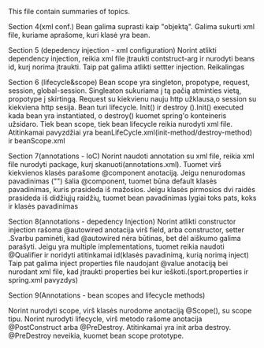 This file contain summaries of topics.

Section 4(xml conf.)
Bean galima suprasti kaip "objektą". Galima sukurti xml file, kuriame aprašome, kuri klasė yra bean.

Section 5 (depedency injection - xml configuration)
Norint atlikti dependency injection, reikia xml file įtraukti contstruct-arg ir nurodyti beans id, kurį norima įtraukti.
Taip pat galima atlikti settter injection. Reikalingas <Property/>

Section 6 (lifecycle&scope)
Bean scope yra singleton, propotype, request, session, global-session. Singleaton sukuriama į tą pačią atminties vietą, propotype į skirtingą.
Request su kiekvienu nauju http užklausa,o session su kiekviena http sesija.
    Bean turi lifecycle. Init() ir destroy ().Init() executed kada bean yra instantiated, o destroy() kuomet spring'o konteineris užsidaro.
Tiek bean scope, tiek bean lifecycle reikia nurodyti xml file. Atitinkamai pavyzdžiai yra beanLifeCycle.xml(init-method/destroy-method) ir beanScope.xml

Section 7(annotations - IoC)
Norint naudoti annotation su xml file, reikia xml file nurodyti package, kurį skanuoti(annotations.xml). Tuomet virš kiekvienos klasės parašome @component anotaciją.
Jeigu nenurodomas pavadinimas ("") šalia @component, tuomet būna default klasės pavadinimas, kuris prasideda iš mažosios.
Jeigu klasės pirmosios dvi raidės prasideda iš didžiųjų raidžių, tuomet bean pavadinimas lygiai toks pats, koks ir klasės pavadinimas

Section 8(annotations - depedency Injection)
Norint atlikti constructor injection rašoma @autowired anotacija virš field, arba constructor, setter .Svarbu paminėti, kad @autowired nėra būtinas, bet dėl
aiškumo galima parašyti. Jeigu yra multiple implementations, tuomet reikia naudoti
@Qualifier ir noridyti atitinkamai id(klasės pavadinimą, kurią norimą inject)
Taip pat galima inject properties file naudojant @value anotaciją bei nurodant xml file, kad įtraukti properties bei kur ieškoti.(sport.properties ir spring.xml pavyzdys)

Section 9(Annotations - bean scopes and lifecycle methods)

Norint nurodyti scope, virš klasės nurodome anotaciją @Scope(), su scope tipu.
Norint nurodyti lifecycle, virš metodo rašome anotacija @PostConstruct arba @PreDestroy. Atitinkamai yra init arba destroy.
@PreDestroy neveikia, kuomet bean scope prototype.

